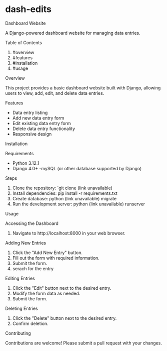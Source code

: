 # dash-edits
Dashboard Website

A Django-powered dashboard website for managing data entries.

Table of Contents

1. #overview
2. #features
3. #installation
4. #usage



Overview

This project provides a basic dashboard website built with Django, allowing users to view, add, edit, and delete data entries.


Features

- Data entry listing 
- Add new data entry form
- Edit existing data entry form
- Delete data entry functionality
- Responsive design


Installation

Requirements

- Python 3.12.1
- Django 4.0+
-mySQL (or other database supported by Django)

Steps

1. Clone the repository: `git clone (link unavailable)
2. Install dependencies: pip install -r requirements.txt
3. Create database: python (link unavailable) migrate
4. Run the development server: python (link unavailable) runserver


Usage

Accessing the Dashboard

1. Navigate to http://localhost:8000 in your web browser.


Adding New Entries

1. Click the "Add New Entry" button.
2. Fill out the form with required information.
3. Submit the form.
4. serach for the entry

Editing Entries

1. Click the "Edit" button next to the desired entry.
2. Modify the form data as needed.
3. Submit the form.

Deleting Entries

1. Click the "Delete" button next to the desired entry.
2. Confirm deletion.


Contributing

Contributions are welcome! Please submit a pull request with your changes.
